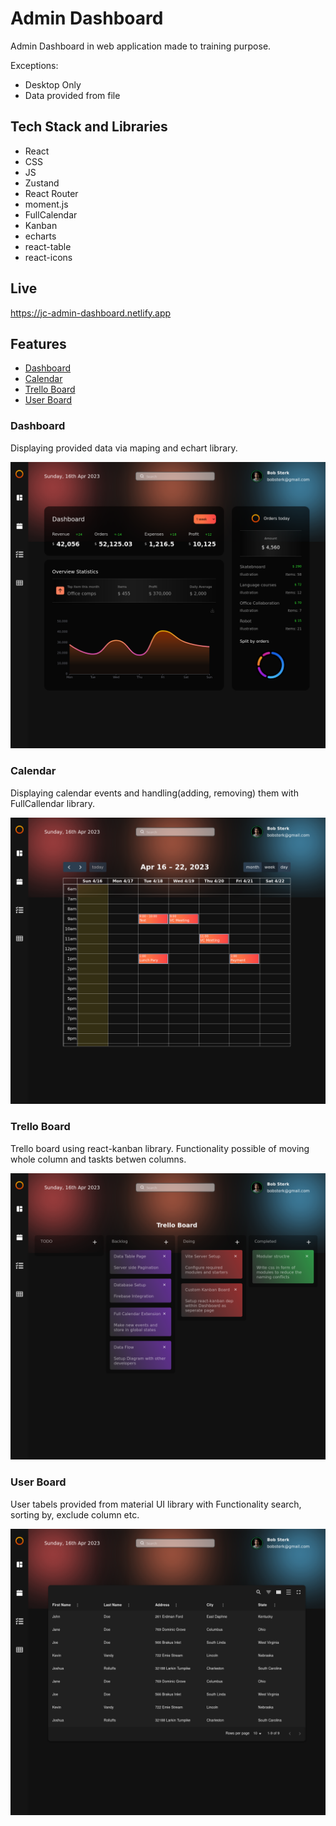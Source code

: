 # Admin Dashboard

Admin Dashboard in web application made to training purpose.

Exceptions:

- Desktop Only
- Data provided from file

## Tech Stack and Libraries

- React
- CSS
- JS
- Zustand
- React Router
- moment.js
- FullCalendar
- Kanban
- echarts
- react-table
- react-icons

## Live

https://jc-admin-dashboard.netlify.app

## Features

- [Dashboard](#Dashboard)
- [Calendar](#Calendar)
- [Trello Board](#Trello-Board)
- [User Board](#User-Board)

### Dashboard

Displaying provided data via maping and echart library.

![myImage](./src/assets/readme_img/dashboard.png)

### Calendar

Displaying calendar events and handling(adding, removing) them with FullCallendar library.

![myImage](./src/assets/readme_img/calendar.png)

### Trello Board

Trello board using react-kanban library. Functionality possible of moving whole column and taskts betwen columns.

![myImage](./src/assets/readme_img/trello.png)

### User Board

User tabels provided from material UI library with Functionality search, sorting by, exclude column etc.

![myImage](./src/assets/readme_img/board.png)
